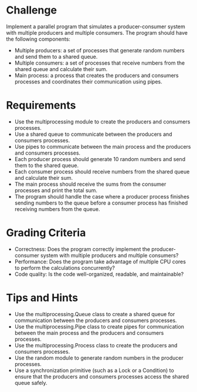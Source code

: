 # Challenge

Implement a parallel program that simulates a producer-consumer system with multiple producers and multiple consumers. The program should have the following components:

- Multiple producers: a set of processes that generate random numbers and send them to a shared queue.
- Multiple consumers: a set of processes that receive numbers from the shared queue and calculate their sum.
- Main process: a process that creates the producers and consumers processes and coordinates their communication using pipes.

# Requirements

- Use the multiprocessing module to create the producers and consumers processes.
- Use a shared queue to communicate between the producers and consumers processes.
- Use pipes to communicate between the main process and the producers and consumers processes.
- Each producer process should generate 10 random numbers and send them to the shared queue.
- Each consumer process should receive numbers from the shared queue and calculate their sum.
- The main process should receive the sums from the consumer processes and print the total sum.
- The program should handle the case where a producer process finishes sending numbers to the queue before a consumer process has finished receiving numbers from the queue.

# Grading Criteria

- Correctness: Does the program correctly implement the producer-consumer system with multiple producers and multiple consumers?
- Performance: Does the program take advantage of multiple CPU cores to perform the calculations concurrently?
- Code quality: Is the code well-organized, readable, and maintainable?

# Tips and Hints

- Use the multiprocessing.Queue class to create a shared queue for communication between the producers and consumers processes.
- Use the multiprocessing.Pipe class to create pipes for communication between the main process and the producers and consumers processes.
- Use the multiprocessing.Process class to create the producers and consumers processes.
- Use the random module to generate random numbers in the producer processes.
- Use a synchronization primitive (such as a Lock or a Condition) to ensure that the producers and consumers processes access the shared queue safely.